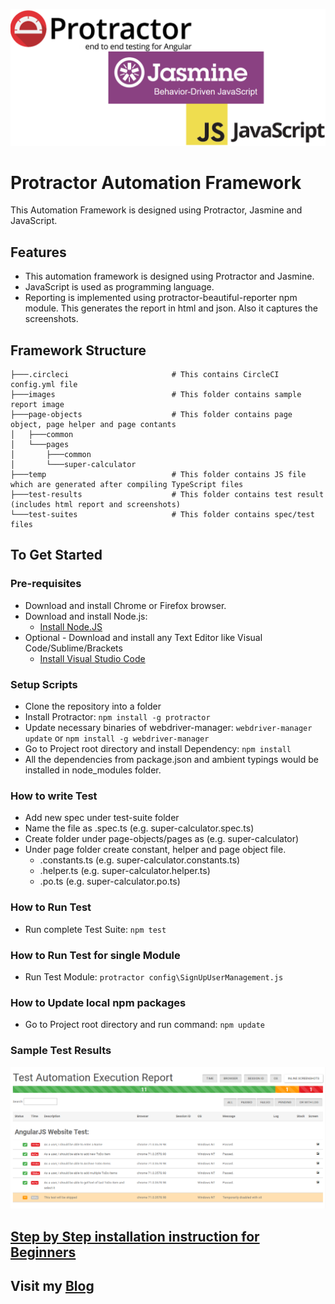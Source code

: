 ![Protractor, Jasmine and JavaScript](./images/protractor-jasmine-javascript.png?raw=true "Protractor, Jasmine and JavaScript")

# Protractor Automation Framework
This Automation Framework is designed using Protractor, Jasmine and JavaScript.

## Features
* This automation framework is designed using Protractor and Jasmine.
* JavaScript is used as programming language.
* Reporting is implemented using protractor-beautiful-reporter npm module. This generates the report in html and json. Also it captures the screenshots.

## Framework Structure
```
├───.circleci                       # This contains CircleCI config.yml file
├───images                          # This folder contains sample report image
├───page-objects                    # This folder contains page object, page helper and page contants
│   ├───common
│   └───pages
│       ├───common
│       └───super-calculator
├───temp                            # This folder contains JS file which are generated after compiling TypeScript files
├───test-results                    # This folder contains test result (includes html report and screenshots)
└───test-suites                     # This folder contains spec/test files
```

## To Get Started

### Pre-requisites
* Download and install Chrome or Firefox browser.
* Download and install Node.js:
  * [Install Node.JS](https://qaloop.tk/blog/2018/11/23/install-node-js/ "Install Node.JS")
* Optional - Download and install any Text Editor like Visual Code/Sublime/Brackets
  * [Install Visual Studio Code](https://qaloop.tk/blog/2018/11/23/install-visual-studio-code/ "Install Visual Studio Code")

### Setup Scripts 
* Clone the repository into a folder
* Install Protractor: `npm install -g protractor`
* Update necessary binaries of webdriver-manager: `webdriver-manager update` or `npm install -g webdriver-manager`
* Go to Project root directory and install Dependency: `npm install`
* All the dependencies from package.json and ambient typings would be installed in node_modules folder.

### How to write Test
* Add new spec under test-suite folder
* Name the file as <testname>.spec.ts (e.g. super-calculator.spec.ts)
* Create folder under page-objects/pages as <page-name> (e.g. super-calculator)
* Under page folder create constant, helper and page object file.
    * <page-name>.constants.ts (e.g. super-calculator.constants.ts)
    * <page-name>.helper.ts (e.g. super-calculator.helper.ts)
    * <page-name>.po.ts (e.g. super-calculator.po.ts)

### How to Run Test
* Run complete Test Suite: `npm test`

### How to Run Test for single Module
* Run Test Module: `protractor config\SignUpUserManagement.js`

### How to Update local npm packages
* Go to Project root directory and run command: `npm update`

### Sample Test Results
![Protractor, Jasmine and JavaScript](./images/test-results.png?raw=true "Protractor, Jasmine and JavaScript")


## [Step by Step installation instruction for Beginners](https://qaloop.tk/blog/2018/12/28/test-automation-using-protractor-jasmine-and-javascript/ "Step by Step installation instruction for Beginners")


## Visit my [Blog](https://qaloop.tk/blog/ "Blog")
